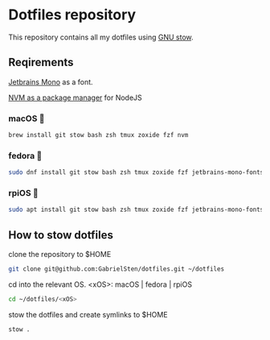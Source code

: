 # Dotfiles repository

This repository contains all my dotfiles using [GNU stow](https://www.gnu.org/software/stow/).

## Reqirements

[Jetbrains Mono](https://www.jetbrains.com/lp/mono/) as a font.

[NVM as a package manager](https://nodejs.org/en/download/package-manager) for NodeJS

### macOS 💼

```bash
brew install git stow bash zsh tmux zoxide fzf nvm
```

### fedora 🏡

```bash
sudo dnf install git stow bash zsh tmux zoxide fzf jetbrains-mono-fonts
```

### rpiOS 🧪

```bash
sudo apt install git stow bash zsh tmux zoxide fzf jetbrains-mono-fonts
```

## How to stow dotfiles

clone the repository to $HOME

```bash
git clone git@github.com:GabrielSten/dotfiles.git ~/dotfiles
```

cd into the relevant OS. \<xOS>: macOS | fedora | rpiOS

```bash
cd ~/dotfiles/<xOS>
```

stow the dotfiles and create symlinks to $HOME

```bash
stow .
```
